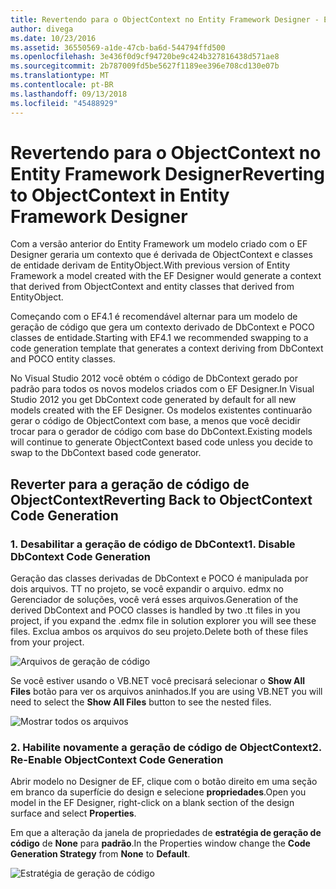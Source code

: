 ```yaml
---
title: Revertendo para o ObjectContext no Entity Framework Designer - EF6
author: divega
ms.date: 10/23/2016
ms.assetid: 36550569-a1de-47cb-ba6d-544794ffd500
ms.openlocfilehash: 3e436f0d9cf94720be9c424b327816438d571ae8
ms.sourcegitcommit: 2b787009fd5be5627f1189ee396e708cd130e07b
ms.translationtype: MT
ms.contentlocale: pt-BR
ms.lasthandoff: 09/13/2018
ms.locfileid: "45488929"
---
```

# <a name="reverting-to-objectcontext-in-entity-framework-designer"></a><span data-ttu-id="63ec3-102">Revertendo para o ObjectContext no Entity Framework Designer</span><span class="sxs-lookup"><span data-stu-id="63ec3-102">Reverting to ObjectContext in Entity Framework Designer</span></span>
<span data-ttu-id="63ec3-103">Com a versão anterior do Entity Framework um modelo criado com o EF Designer geraria um contexto que é derivada de ObjectContext e classes de entidade derivam de EntityObject.</span><span class="sxs-lookup"><span data-stu-id="63ec3-103">With previous version of Entity Framework a model created with the EF Designer would generate a context that derived from ObjectContext and entity classes that derived from EntityObject.</span></span>

<span data-ttu-id="63ec3-104">Começando com o EF4.1 é recomendável alternar para um modelo de geração de código que gera um contexto derivado de DbContext e POCO classes de entidade.</span><span class="sxs-lookup"><span data-stu-id="63ec3-104">Starting with EF4.1 we recommended swapping to a code generation template that generates a context deriving from DbContext and POCO entity classes.</span></span>

<span data-ttu-id="63ec3-105">No Visual Studio 2012 você obtém o código de DbContext gerado por padrão para todos os novos modelos criados com o EF Designer.</span><span class="sxs-lookup"><span data-stu-id="63ec3-105">In Visual Studio 2012 you get DbContext code generated by default for all new models created with the EF Designer.</span></span> <span data-ttu-id="63ec3-106">Os modelos existentes continuarão gerar o código de ObjectContext com base, a menos que você decidir trocar para o gerador de código com base do DbContext.</span><span class="sxs-lookup"><span data-stu-id="63ec3-106">Existing models will continue to generate ObjectContext based code unless you decide to swap to the DbContext based code generator.</span></span>

## <a name="reverting-back-to-objectcontext-code-generation"></a><span data-ttu-id="63ec3-107">Reverter para a geração de código de ObjectContext</span><span class="sxs-lookup"><span data-stu-id="63ec3-107">Reverting Back to ObjectContext Code Generation</span></span>

### <a name="1-disable-dbcontext-code-generation"></a><span data-ttu-id="63ec3-108">1. Desabilitar a geração de código de DbContext</span><span class="sxs-lookup"><span data-stu-id="63ec3-108">1. Disable DbContext Code Generation</span></span>

<span data-ttu-id="63ec3-109">Geração das classes derivadas de DbContext e POCO é manipulada por dois arquivos. TT no projeto, se você expandir o arquivo. edmx no Gerenciador de soluções, você verá esses arquivos.</span><span class="sxs-lookup"><span data-stu-id="63ec3-109">Generation of the derived DbContext and POCO classes is handled by two .tt files in you project, if you expand the .edmx file in solution explorer you will see these files.</span></span> <span data-ttu-id="63ec3-110">Exclua ambos os arquivos do seu projeto.</span><span class="sxs-lookup"><span data-stu-id="63ec3-110">Delete both of these files from your project.</span></span>

![Arquivos de geração de código](~/ef6/media/codegenfiles.png)

<span data-ttu-id="63ec3-112">Se você estiver usando o VB.NET você precisará selecionar o **Show All Files** botão para ver os arquivos aninhados.</span><span class="sxs-lookup"><span data-stu-id="63ec3-112">If you are using VB.NET you will need to select the **Show All Files** button to see the nested files.</span></span>

![Mostrar todos os arquivos](~/ef6/media/showallfiles.png)

### <a name="2-re-enable-objectcontext-code-generation"></a><span data-ttu-id="63ec3-114">2. Habilite novamente a geração de código de ObjectContext</span><span class="sxs-lookup"><span data-stu-id="63ec3-114">2. Re-Enable ObjectContext Code Generation</span></span>

<span data-ttu-id="63ec3-115">Abrir modelo no Designer de EF, clique com o botão direito em uma seção em branco da superfície do design e selecione **propriedades**.</span><span class="sxs-lookup"><span data-stu-id="63ec3-115">Open you model in the EF Designer, right-click on a blank section of the design surface and select **Properties**.</span></span>

<span data-ttu-id="63ec3-116">Em que a alteração da janela de propriedades de **estratégia de geração de código** de **None** para **padrão**.</span><span class="sxs-lookup"><span data-stu-id="63ec3-116">In the Properties window change the **Code Generation Strategy** from **None** to **Default**.</span></span>

![Estratégia de geração de código](~/ef6/media/codegenstrategy.png)
